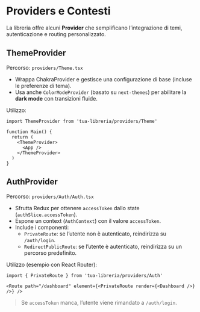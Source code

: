 # Providers e Contesti

La libreria offre alcuni **Provider** che semplificano l’integrazione di temi, autenticazione e routing personalizzato.

## ThemeProvider

Percorso: `providers/Theme.tsx`

- Wrappa ChakraProvider e gestisce una configurazione di base (incluse le preferenze di tema).  
- Usa anche `ColorModeProvider` (basato su `next-themes`) per abilitare la **dark mode** con transizioni fluide.

Utilizzo:

```tsx
import ThemeProvider from 'tua-libreria/providers/Theme'

function Main() {
  return (
    <ThemeProvider>
      <App />
    </ThemeProvider>
  )
}
```

## AuthProvider

Percorso: `providers/Auth/Auth.tsx`

- Sfrutta Redux per ottenere `accessToken` dallo state (`authSlice.accessToken`).
- Espone un context (`AuthContext`) con il valore `accessToken`.
- Include i componenti:
  - `PrivateRoute`: se l’utente non è autenticato, reindirizza su `/auth/login`.
  - `RedirectPublicRoute`: se l’utente è autenticato, reindirizza su un percorso predefinito.

Utilizzo (esempio con React Router):

```tsx
import { PrivateRoute } from 'tua-libreria/providers/Auth'

<Route path="/dashboard" element={<PrivateRoute render={<Dashboard />} />} />
```

> Se `accessToken` manca, l’utente viene rimandato a `/auth/login`.